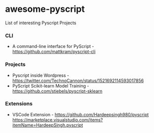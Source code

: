 # awesome-pyscript
List of interesting Pyscript Projects


### CLI

* A command-line interface for PyScript - https://github.com/mattkram/pyscript-cli


### Projects

* Pyscript inside Wordpress - https://twitter.com/TechnoCannon/status/1521692114593017856
* PyScript Scikit-learn Model Training - https://github.com/stiebels/pyscript-sklearn


### Extensions

* VSCode Extension - https://github.com/Hardeepsingh980/pyscript https://marketplace.visualstudio.com/items?itemName=HardeepSingh.pyscript
